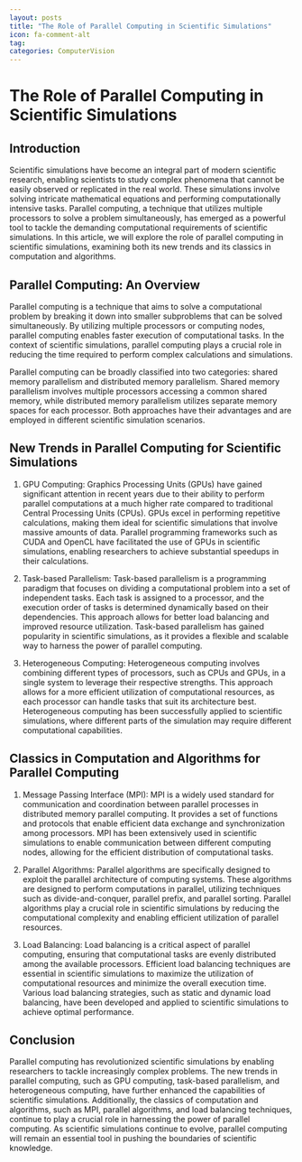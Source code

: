 ```yaml
---
layout: posts
title: "The Role of Parallel Computing in Scientific Simulations"
icon: fa-comment-alt
tag:      
categories: ComputerVision
---
```



# The Role of Parallel Computing in Scientific Simulations

## Introduction

Scientific simulations have become an integral part of modern scientific research, enabling scientists to study complex phenomena that cannot be easily observed or replicated in the real world. These simulations involve solving intricate mathematical equations and performing computationally intensive tasks. Parallel computing, a technique that utilizes multiple processors to solve a problem simultaneously, has emerged as a powerful tool to tackle the demanding computational requirements of scientific simulations. In this article, we will explore the role of parallel computing in scientific simulations, examining both its new trends and its classics in computation and algorithms.

## Parallel Computing: An Overview

Parallel computing is a technique that aims to solve a computational problem by breaking it down into smaller subproblems that can be solved simultaneously. By utilizing multiple processors or computing nodes, parallel computing enables faster execution of computational tasks. In the context of scientific simulations, parallel computing plays a crucial role in reducing the time required to perform complex calculations and simulations.

Parallel computing can be broadly classified into two categories: shared memory parallelism and distributed memory parallelism. Shared memory parallelism involves multiple processors accessing a common shared memory, while distributed memory parallelism utilizes separate memory spaces for each processor. Both approaches have their advantages and are employed in different scientific simulation scenarios.

## New Trends in Parallel Computing for Scientific Simulations

1. GPU Computing: Graphics Processing Units (GPUs) have gained significant attention in recent years due to their ability to perform parallel computations at a much higher rate compared to traditional Central Processing Units (CPUs). GPUs excel in performing repetitive calculations, making them ideal for scientific simulations that involve massive amounts of data. Parallel programming frameworks such as CUDA and OpenCL have facilitated the use of GPUs in scientific simulations, enabling researchers to achieve substantial speedups in their calculations.

2. Task-based Parallelism: Task-based parallelism is a programming paradigm that focuses on dividing a computational problem into a set of independent tasks. Each task is assigned to a processor, and the execution order of tasks is determined dynamically based on their dependencies. This approach allows for better load balancing and improved resource utilization. Task-based parallelism has gained popularity in scientific simulations, as it provides a flexible and scalable way to harness the power of parallel computing.

3. Heterogeneous Computing: Heterogeneous computing involves combining different types of processors, such as CPUs and GPUs, in a single system to leverage their respective strengths. This approach allows for a more efficient utilization of computational resources, as each processor can handle tasks that suit its architecture best. Heterogeneous computing has been successfully applied to scientific simulations, where different parts of the simulation may require different computational capabilities.

## Classics in Computation and Algorithms for Parallel Computing

1. Message Passing Interface (MPI): MPI is a widely used standard for communication and coordination between parallel processes in distributed memory parallel computing. It provides a set of functions and protocols that enable efficient data exchange and synchronization among processors. MPI has been extensively used in scientific simulations to enable communication between different computing nodes, allowing for the efficient distribution of computational tasks.

2. Parallel Algorithms: Parallel algorithms are specifically designed to exploit the parallel architecture of computing systems. These algorithms are designed to perform computations in parallel, utilizing techniques such as divide-and-conquer, parallel prefix, and parallel sorting. Parallel algorithms play a crucial role in scientific simulations by reducing the computational complexity and enabling efficient utilization of parallel resources.

3. Load Balancing: Load balancing is a critical aspect of parallel computing, ensuring that computational tasks are evenly distributed among the available processors. Efficient load balancing techniques are essential in scientific simulations to maximize the utilization of computational resources and minimize the overall execution time. Various load balancing strategies, such as static and dynamic load balancing, have been developed and applied to scientific simulations to achieve optimal performance.

## Conclusion

Parallel computing has revolutionized scientific simulations by enabling researchers to tackle increasingly complex problems. The new trends in parallel computing, such as GPU computing, task-based parallelism, and heterogeneous computing, have further enhanced the capabilities of scientific simulations. Additionally, the classics of computation and algorithms, such as MPI, parallel algorithms, and load balancing techniques, continue to play a crucial role in harnessing the power of parallel computing. As scientific simulations continue to evolve, parallel computing will remain an essential tool in pushing the boundaries of scientific knowledge.